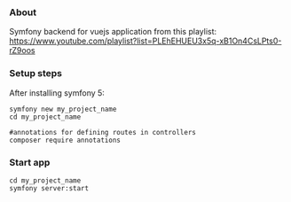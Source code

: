 
### About

Symfony backend for vuejs application from this playlist:
https://www.youtube.com/playlist?list=PLEhEHUEU3x5q-xB1On4CsLPts0-rZ9oos

### Setup steps

After installing symfony 5:
```shell script
symfony new my_project_name
cd my_project_name

#annotations for defining routes in controllers
composer require annotations
```

### Start app

```shell script
cd my_project_name
symfony server:start
```
